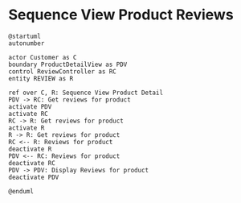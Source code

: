 # Sequence View Product Reviews

```plantuml
@startuml
autonumber

actor Customer as C
boundary ProductDetailView as PDV
control ReviewController as RC
entity REVIEW as R

ref over C, R: Sequence View Product Detail
PDV -> RC: Get reviews for product
activate PDV
activate RC
RC -> R: Get reviews for product
activate R
R -> R: Get reviews for product
RC <-- R: Reviews for product
deactivate R
PDV <-- RC: Reviews for product
deactivate RC
PDV -> PDV: Display Reviews for product
deactivate PDV

@enduml
```

<!-- diagram id="sequence-view-product-view-product-reviews" -->
